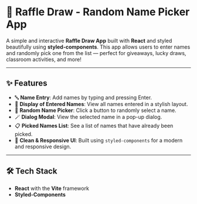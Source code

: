 # 🎉 Raffle Draw - Random Name Picker App

A simple and interactive **Raffle Draw App** built with **React** and styled beautifully using **styled-components**. This app allows users to enter names and randomly pick one from the list — perfect for giveaways, lucky draws, classroom activities, and more!

---

## ✨ Features

- 🔤 **Name Entry**: Add names by typing and pressing Enter.
- 📝 **Display of Entered Names**: View all names entered in a stylish layout.
- 🎯 **Random Name Picker**: Click a button to randomly select a name.
- 🪄 **Dialog Modal**: View the selected name in a pop-up dialog.
- 📋 **Picked Names List**: See a list of names that have already been picked.
- 💅 **Clean & Responsive UI**: Built using `styled-components` for a modern and responsive design.

---

## 🛠 Tech Stack

- **React** with the **Vite** framework
- **Styled-Components**
